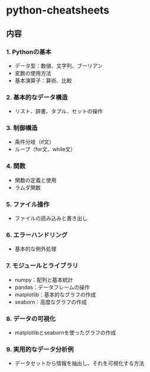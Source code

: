 # python-cheatsheets

## 内容

### 1. Pythonの基本
- データ型：数値、文字列、ブーリアン
- 変数の使用方法
- 基本演算子：算術、比較

### 2. 基本的なデータ構造
- リスト、辞書、タプル、セットの操作

### 3. 制御構造
- 条件分岐（if文）
- ループ（for文、while文）

### 4. 関数
- 関数の定義と使用
- ラムダ関数

### 5. ファイル操作
- ファイルの読み込みと書き出し

### 6. エラーハンドリング
- 基本的な例外処理

### 7. モジュールとライブラリ
- numpy：配列と基本統計
- pandas：データフレームの操作
- matplotlib：基本的なグラフの作成
- seaborn：高度なグラフの作成

### 8. データの可視化
- matplotlibとseabornを使ったグラフの作成

### 9. 実用的なデータ分析例
- データセットから情報を抽出し、それを可視化する方法
